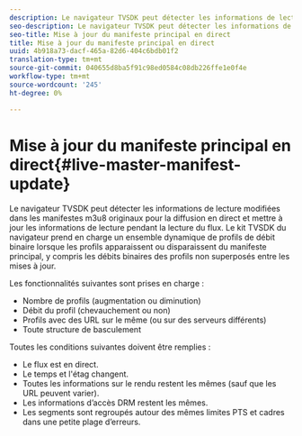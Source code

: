 ```yaml
---
description: Le navigateur TVSDK peut détecter les informations de lecture modifiées dans les manifestes m3u8 originaux pour la diffusion en direct et mettre à jour les informations de lecture pendant la lecture du flux. Le kit TVSDK du navigateur prend en charge un ensemble dynamique de profils de débit binaire lorsque les profils apparaissent ou disparaissent du manifeste principal, y compris les débits binaires des profils non superposés entre les mises à jour.
seo-description: Le navigateur TVSDK peut détecter les informations de lecture modifiées dans les manifestes m3u8 originaux pour la diffusion en direct et mettre à jour les informations de lecture pendant la lecture du flux. Le kit TVSDK du navigateur prend en charge un ensemble dynamique de profils de débit binaire lorsque les profils apparaissent ou disparaissent du manifeste principal, y compris les débits binaires des profils non superposés entre les mises à jour.
seo-title: Mise à jour du manifeste principal en direct
title: Mise à jour du manifeste principal en direct
uuid: 4b918a73-dacf-465a-82d6-404c6bdb01f2
translation-type: tm+mt
source-git-commit: 040655d8ba5f91c98ed0584c08db226ffe1e0f4e
workflow-type: tm+mt
source-wordcount: '245'
ht-degree: 0%

---
```



# Mise à jour du manifeste principal en direct{#live-master-manifest-update}

Le navigateur TVSDK peut détecter les informations de lecture modifiées dans les manifestes m3u8 originaux pour la diffusion en direct et mettre à jour les informations de lecture pendant la lecture du flux. Le kit TVSDK du navigateur prend en charge un ensemble dynamique de profils de débit binaire lorsque les profils apparaissent ou disparaissent du manifeste principal, y compris les débits binaires des profils non superposés entre les mises à jour.

Les fonctionnalités suivantes sont prises en charge :

* Nombre de profils (augmentation ou diminution)
* Débit du profil (chevauchement ou non)
* Profils avec des URL sur le même (ou sur des serveurs différents)
* Toute structure de basculement

Toutes les conditions suivantes doivent être remplies :

* Le flux est en direct.
* Le temps et l&#39;étag changent.
* Toutes les informations sur le rendu restent les mêmes (sauf que les URL peuvent varier).
* Les informations d’accès DRM restent les mêmes.
* Les segments sont regroupés autour des mêmes limites PTS et cadres dans une petite plage d’erreurs.

